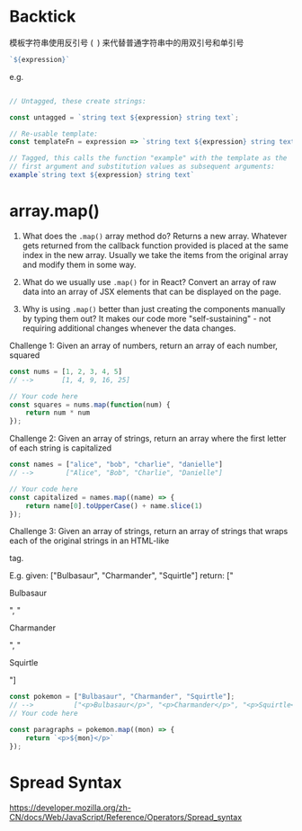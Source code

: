 # Backtick

模板字符串使用反引号 (` `) 来代替普通字符串中的用双引号和单引号
```javascript
`${expression}`
```
e.g.
```javascript

// Untagged, these create strings:

const untagged = `string text ${expression} string text`;

// Re-usable template:
const templateFn = expression => `string text ${expression} string text`;

// Tagged, this calls the function "example" with the template as the
// first argument and substitution values as subsequent arguments:
example`string text ${expression} string text`
```


# array.map()
1. What does the `.map()` array method do?
Returns a new array. Whatever gets returned from the callback
function provided is placed at the same index in the new array.
Usually we take the items from the original array and modify them
in some way.


2. What do we usually use `.map()` for in React?
Convert an array of raw data into an array of JSX elements
that can be displayed on the page.


3. Why is using `.map()` better than just creating the components
   manually by typing them out?
It makes our code more "self-sustaining" - not requiring
additional changes whenever the data changes.

Challenge 1:
Given an array of numbers, return an array of each number, squared
```javascript
const nums = [1, 2, 3, 4, 5]
// -->       [1, 4, 9, 16, 25]

// Your code here
const squares = nums.map(function(num) {
    return num * num
});
```

Challenge 2:
Given an array of strings, return an array where 
the first letter of each string is capitalized
```javascript
const names = ["alice", "bob", "charlie", "danielle"]
// -->        ["Alice", "Bob", "Charlie", "Danielle"]

// Your code here
const capitalized = names.map((name) => {
    return name[0].toUpperCase() + name.slice(1)
});
```

Challenge 3:
Given an array of strings, return an array of strings that wraps each
of the original strings in an HTML-like <p></p> tag.

E.g. given: ["Bulbasaur", "Charmander", "Squirtle"]
return: ["<p>Bulbasaur</p>", "<p>Charmander</p>", "<p>Squirtle</p>"]
```javascript
const pokemon = ["Bulbasaur", "Charmander", "Squirtle"];
// -->          ["<p>Bulbasaur</p>", "<p>Charmander</p>", "<p>Squirtle</p>"]
// Your code here

const paragraphs = pokemon.map((mon) => {
    return `<p>${mon}</p>`
});
```

# Spread Syntax
https://developer.mozilla.org/zh-CN/docs/Web/JavaScript/Reference/Operators/Spread_syntax